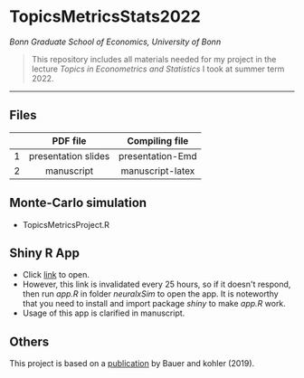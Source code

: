 # TopicsMetricsStats2022

*Bonn Graduate School of Economics, University of Bonn*

> This repository includes all materials needed for my project in the lecture *Topics in Econometrics and Statistics* I took at summer term 2022.
------

## Files

| |PDF file| Compiling file|
|:-:|:-:|:-:|
|1 |presentation slides| presentation-Emd|
|2 | manuscript | manuscript-latex|

## Monte-Carlo simulation

- TopicsMetricsProject.R

## Shiny R App

- Click [link](https://ccfang2.shinyapps.io/neuralxSim/) to open. 
- However, this link is invalidated every 25 hours, so if it doesn't respond, then run *app.R* in folder *neuralxSim* to open the app. It is noteworthy that you need to install and import package *shiny* to make *app.R* work.
- Usage of this app is clarified in manuscript.

## Others

This project is based on a [publication](https://projecteuclid.org/journals/annals-of-statistics/volume-47/issue-4/On-deep-learning-as-a-remedy-for-the-curse-of/10.1214/18-AOS1747.full) by Bauer and kohler (2019). 
